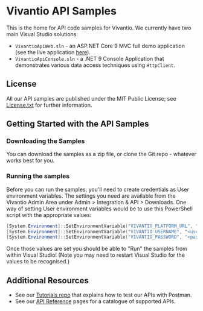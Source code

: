 # Vivantio API Samples

This is the home for API code samples for Vivantio. We currently have two main Visual Studio solutions:

- `VivantioApiWeb.sln` - an ASP.NET Core 9 MVC full demo application (see the live application [here](https://vivantioapisampleapp.azurewebsites.net/)).
- `VivantioApiConsole.sln` - a .NET 9 Console Application that demonstrates various data access techniques using `HttpClient`.

## License

All our API samples are published under the MIT Public License; see [License.txt](https://github.com/Vivantio/apisamples/blob/master/License.txt) for further information.

## Getting Started with the API Samples

### Downloading the Samples

You can download the samples as a zip file, or clone the Git repo - whatever works best for you.

### Running the samples

Before you can run the samples, you'll need to create credentials as User environment variables. The settings you need are available from the Vivantio Admin Area under Admin > Integration & API > Downloads. One way of setting User environment variables would be to use this PowerShell script with the appropriate values:

```powershell
[System.Environment]::SetEnvironmentVariable("VIVANTIO_PLATFORM_URL", "<platform url starting with https:// and ending with a trailing />", "User")
[System.Environment]::SetEnvironmentVariable("VIVANTIO_USERNAME", "<username>", "User")
[System.Environment]::SetEnvironmentVariable("VIVANTIO_PASSWORD", "<password>", "User")
```

Once those values are set you should be able to "Run" the samples from within Visual Studio! (Note you may need to restart Visual Studio for the values to be recognised.)

## Additional Resources

- See our [Tutorials repo](https://github.com/Vivantio/apitutorials) that explains how to test our APIs with Postman.
- See our [API Reference](https://webservices-na01.vivantio.com/Help) pages for a catalogue of supported APIs.
